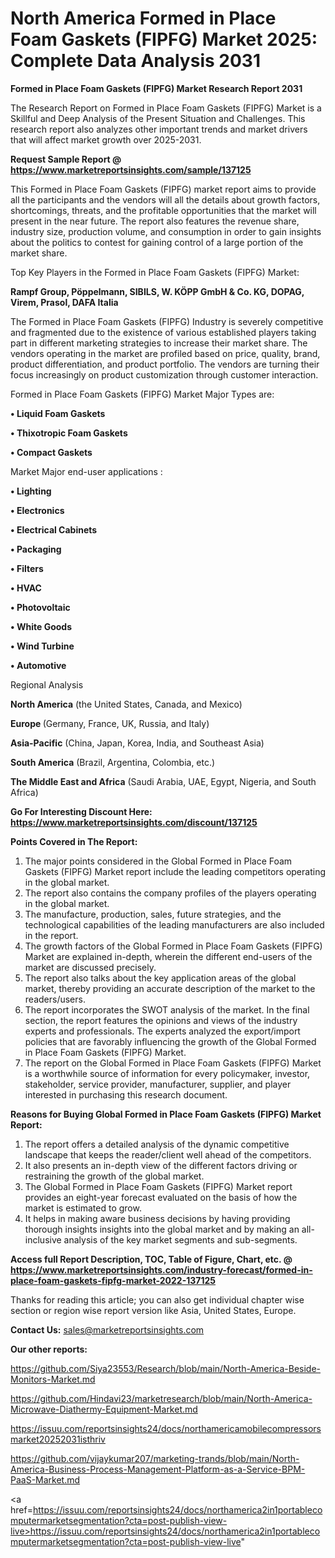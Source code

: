 # North America Formed in Place Foam Gaskets (FIPFG) Market 2025: Complete Data Analysis 2031

<strong>Formed in Place Foam Gaskets (FIPFG) Market Research Report 2031</strong>

The Research Report on Formed in Place Foam Gaskets (FIPFG) Market is a Skillful and Deep Analysis of the Present Situation and Challenges. This research report also analyzes other important trends and market drivers that will affect market growth over 2025-2031.

<strong>Request Sample Report @ <a href=https://www.marketreportsinsights.com/sample/137125>https://www.marketreportsinsights.com/sample/137125</a></strong>

This Formed in Place Foam Gaskets (FIPFG) market report aims to provide all the participants and the vendors will all the details about growth factors, shortcomings, threats, and the profitable opportunities that the market will present in the near future. The report also features the revenue share, industry size, production volume, and consumption in order to gain insights about the politics to contest for gaining control of a large portion of the market share.

Top Key Players in the Formed in Place Foam Gaskets (FIPFG) Market:

<strong>Rampf Group, Pöppelmann, SIBILS, W. KÖPP GmbH & Co. KG, DOPAG, Virem, Prasol, DAFA Italia</strong>

The Formed in Place Foam Gaskets (FIPFG) Industry is severely competitive and fragmented due to the existence of various established players taking part in different marketing strategies to increase their market share. The vendors operating in the market are profiled based on price, quality, brand, product differentiation, and product portfolio. The vendors are turning their focus increasingly on product customization through customer interaction.

Formed in Place Foam Gaskets (FIPFG) Market Major Types are:

<strong>• Liquid Foam Gaskets

• Thixotropic Foam Gaskets

• Compact Gaskets</strong>

Market Major end-user applications :

<strong>• Lighting

• Electronics

• Electrical Cabinets

• Packaging

• Filters

• HVAC

• Photovoltaic

• White Goods

• Wind Turbine

• Automotive</strong>

Regional Analysis

</u><strong><b>North America</b></strong> (the United States, Canada, and Mexico)

<strong><b>Europe </b></strong>(Germany, France, UK, Russia, and Italy)

<strong><b>Asia-Pacific</b></strong> (China, Japan, Korea, India, and Southeast Asia)

<strong><b>South America</b></strong> (Brazil, Argentina, Colombia, etc.)

<strong><b>The Middle East and Africa</b></strong> (Saudi Arabia, UAE, Egypt, Nigeria, and South Africa)

<strong>Go For Interesting Discount Here: <a href=https://www.marketreportsinsights.com/discount/137125>https://www.marketreportsinsights.com/discount/137125</a></strong>

<strong>Points Covered in The Report:</strong>
<ol>
  <li>The major points considered in the Global Formed in Place Foam Gaskets (FIPFG) Market report include the leading competitors operating in the global market.</li>
  <li>The report also contains the company profiles of the players operating in the global market.</li>
  <li>The manufacture, production, sales, future strategies, and the technological capabilities of the leading manufacturers are also included in the report.</li>
  <li>The growth factors of the Global Formed in Place Foam Gaskets (FIPFG) Market are explained in-depth, wherein the different end-users of the market are discussed precisely.</li>
  <li>The report also talks about the key application areas of the global market, thereby providing an accurate description of the market to the readers/users.</li>
  <li>The report incorporates the SWOT analysis of the market. In the final section, the report features the opinions and views of the industry experts and professionals. The experts analyzed the export/import policies that are favorably influencing the growth of the Global Formed in Place Foam Gaskets (FIPFG) Market.</li>
  <li>The report on the Global Formed in Place Foam Gaskets (FIPFG) Market is a worthwhile source of information for every policymaker, investor, stakeholder, service provider, manufacturer, supplier, and player interested in purchasing this research document.</li>
</ol>
<strong>Reasons for Buying Global Formed in Place Foam Gaskets (FIPFG) Market Report:</strong>

<ol>
  <li>The report offers a detailed analysis of the dynamic competitive landscape that keeps the reader/client well ahead of the competitors.</li>
  <li>It also presents an in-depth view of the different factors driving or restraining the growth of the global market.</li>
  <li>The Global Formed in Place Foam Gaskets (FIPFG) Market report provides an eight-year forecast evaluated on the basis of how the market is estimated to grow.</li>
  <li>It helps in making aware business decisions by having providing thorough insights insights into the global market and by making an all-inclusive analysis of the key market segments and sub-segments.</li>
</ol>
<strong>Access full Report Description, TOC, Table of Figure, Chart, etc. @ <a href=https://www.marketreportsinsights.com/industry-forecast/formed-in-place-foam-gaskets-fipfg-market-2022-137125>https://www.marketreportsinsights.com/industry-forecast/formed-in-place-foam-gaskets-fipfg-market-2022-137125</a></strong>


Thanks for reading this article; you can also get individual chapter wise section or region wise report version like Asia, United States, Europe.

<strong>Contact Us:</strong>
sales@marketreportsinsights.com

<strong>Our other reports:</strong>

<a href=https://github.com/Siya23553/Research/blob/main/North-America-Beside-Monitors-Market.md>https://github.com/Siya23553/Research/blob/main/North-America-Beside-Monitors-Market.md</a>

<a href=https://github.com/Hindavi23/marketresearch/blob/main/North-America-Microwave-Diathermy-Equipment-Market.md>https://github.com/Hindavi23/marketresearch/blob/main/North-America-Microwave-Diathermy-Equipment-Market.md</a>

<a href=https://issuu.com/reportsinsights24/docs/northamericamobilecompressorsmarket20252031isthriv>https://issuu.com/reportsinsights24/docs/northamericamobilecompressorsmarket20252031isthriv</a>

<a href=https://github.com/vijaykumar207/marketing-trands/blob/main/North-America-Business-Process-Management-Platform-as-a-Service-BPM-PaaS-Market.md>https://github.com/vijaykumar207/marketing-trands/blob/main/North-America-Business-Process-Management-Platform-as-a-Service-BPM-PaaS-Market.md</a>

<a href=https://issuu.com/reportsinsights24/docs/northamerica2in1portablecomputermarketsegmentation?cta=post-publish-view-live>https://issuu.com/reportsinsights24/docs/northamerica2in1portablecomputermarketsegmentation?cta=post-publish-view-live</a>"
